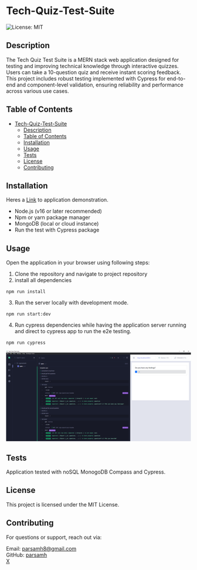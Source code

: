 # Tech-Quiz-Test-Suite

  ![License: MIT](https://img.shields.io/badge/License-MIT-violet.svg)
  

## Description

The Tech Quiz Test Suite is a MERN stack web application designed for testing and improving technical knowledge through interactive quizzes. Users can take a 10-question quiz and receive instant scoring feedback. This project includes robust testing implemented with Cypress for end-to-end and component-level validation, ensuring reliability and performance across various use cases.


## Table of Contents

- [Tech-Quiz-Test-Suite](#tech-quiz-test-suite)
  - [Description](#description)
  - [Table of Contents](#table-of-contents)
  - [Installation](#installation)
  - [Usage](#usage)
  - [Tests](#tests)
  - [License](#license)
  - [Contributing](#contributing)


## Installation

Heres a [Link](https://drive.google.com/file/d/1JFyx8SiZYH4_h3Y2zlWLpD5L5URNYtdQ/view) to application demonstration.

 - Node.js (v16 or later recommended)
 - Npm or yarn package manager
 - MongoDB (local or cloud instance)
 - Run the test with Cypress package


## Usage

  Open the application in your browser using following steps:
  1. Clone the repository and navigate to project repository
  2. install all dependencies
```
npm run install
```
  3. Run the server locally with development mode.
```
npm run start:dev
```
  4. Run cypress dependencies while having the application server running and direct to cypress app to run the e2e testing.
```
npm run cypress
```
<img src="./client/src/assets/e2e.PNG">



## Tests

Application tested with noSQL MonogoDB Compass and Cypress.


## License

This project is licensed under the MIT License.


## Contributing

For questions or support, reach out via:

Email: parsamh8@gmail.com<br> 
GitHub: [parsamh](https://github.com/parsamh8)<br> 
[X](https://x.com/ParsaMh)
